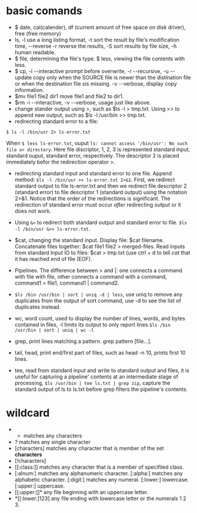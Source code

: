# basic comands
- $ date, cal(calender), df (current amount of free space on disk driver), free (free memory)
- ls, -l use a long listing format, -t sort the result by file's modification time, --reverse -r reverse the results, -S sort results by file size, -h human readable.
- $ file, determining the file's type. $ less, viewing the file contents with less.
- $ cp, -i --interactive prompt before overwrite, -r --recursive, -u --update copy only when the SOURCE file is newer than the distination file or when the destination file sis missing. -v --verbose, display copy information.
- $mv file1 file2 dir1 move file1 and file2 to dir1.
- $rm -i --interactive, -v --verbose, usage just like above.
- change stander output using >, such as $ls -l > tmp.txt. Using >> to append new output, such as $ls -l /usr/bin >> tmp.txt.
- redirecting standard error to a file: 
```
$ ls -l /bin/usr 2> ls-error.txt
```
When `$ less ls-error.txt`, ouput `ls: cannot access '/bin/usr': No such file or directory`.
Here file discriptor, 1, 2, 3 is represented standard input, standard ouput, standard error, respectively. The descriptor 2 is placed immediately befor the redirection operator >.

- redirecting standard input and standard error to one file. Append method: `$ls -l /bin/usr >> ls-error.txt 2>&1`. First, we redirect standard output to file ls-error.txt and then we redirect file descriptor 2 (standard error) to file descriptor 1 (standard output) using the notation 2>&1. Notice that the order of the redirections is significant. The redirection of standard error must occur *after* redirecting output or it does not work.

- Using `&>` to redirect both standard output and standard error to file. `$ls -l /bin/usr &>> ls-error.txt`.

- $cat, changing the standard input. Display file: $cat filename. Concatenate files together: $cat file1 file2 > merged-files. Read inputs from standard Input IO to files: $cat > tmp.txt (use ctrl + d to tell *cat* that it has reached end of file (EOF).

- Pipelines. The difference between > and |: one connects a command with file with file, other connects a command with a command, command1 > file1, command1 | command2.

- `$ls /bin /usr/bin | sort | uniq -d | less`, use uniq to remove any duplicates from the output of sort command, use -d to see the list of duplicates instead.

- wc, word count, used to display the number of lines, words, and bytes contained in files, -l limits its output to only report lines.`$ls /bin /usr/bin | sort | uniq | wc -l`
- grep, print lines matching a pattern. grep pattern [file...].
- tail, head, print end/first part of files, such as head -n 10, prints first 10 lines.
- tee, read from standard input and write to standard output and files, it is useful for capturing a pipeline' contents at an intermediate stage of processing, `$ls /usr/bin | tee ls.txt | grep zip`, capture the standard output of ls to ls.txt before grep filters the pipeline's contents.

# wildcard
- * matches any characters
- ? matches any single character
- [characters] matches any character that is member of the set **characters**
- [!characters] 
- [[:class:]] matches any character that is a member of specifiled class.
- [:alnum:] matches any alphanumeric character. [:alpha:] matches any alphabetic character. [:digit:] matches any numeral. [:lower:] lowercase. [:upper:] uppercase.
- [[:upper:]]\* any file beginning with an uppercase letter.
- \*[[:lower:]123] any file ending with lowercase letter or the numerals 1 2 3.
